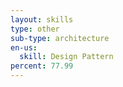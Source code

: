 ```yaml
---
layout: skills
type: other
sub-type: architecture
en-us:
  skill: Design Pattern
percent: 77.99
---
```

